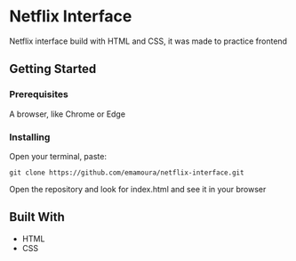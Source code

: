 # Netflix Interface

Netflix interface build with HTML and CSS, it was made to practice frontend

## Getting Started

### Prerequisites

A browser, like Chrome or Edge

### Installing

Open your terminal, paste: 

```
git clone https://github.com/emamoura/netflix-interface.git
```

Open the repository and look for index.html and see it in your browser

## Built With

* HTML
* CSS
